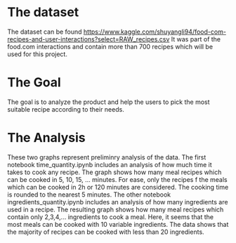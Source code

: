 # The dataset
The dataset can be found https://www.kaggle.com/shuyangli94/food-com-recipes-and-user-interactions?select=RAW_recipes.csv
It was part of the food.com interactions and contain more than 700 recipes which will be used for this project.

# The Goal
The goal is to analyze the product and help the users to pick the most suitable recipe according to their needs.


# The Analysis
These two graphs represent preliminry analysis of the data.
The first notebook time_quantity.ipynb includes an analysis of how much time it takes to cook any recipe. The graph shows how many meal recipes which can be cooked in 5, 10, 15, ... minutes. For ease, only the recipes f the meals which can be cooked in 2h or 120 minutes are considered. The cooking time is rounded to the nearest 5 minutes.
The other notebook ingredients_quantity.ipynb includes an analysis of how many ingredients are used in a recipe. The resulting graph shows how many meal recipes  which contain only 2,3,4,... ingredients to cook a meal. Here, it seems that the most meals can be cooked with 10 variable ingredients. The data shows that the majority of recipes can be cooked with less than 20 ingredients.
